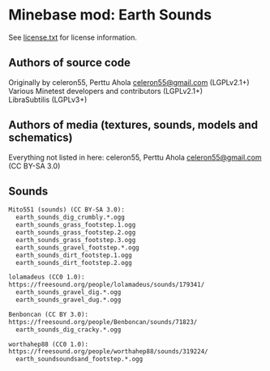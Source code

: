 Minebase mod: Earth Sounds
==========================
See [license.txt](./license.txt) for license information.

Authors of source code
----------------------
Originally by celeron55, Perttu Ahola <celeron55@gmail.com> (LGPLv2.1+)  
Various Minetest developers and contributors (LGPLv2.1+)  
LibraSubtilis (LGPLv3+)

Authors of media (textures, sounds, models and schematics)
----------------------------------------------------------
Everything not listed in here:
celeron55, Perttu Ahola <celeron55@gmail.com> (CC BY-SA 3.0)

Sounds
------
```txt
Mito551 (sounds) (CC BY-SA 3.0):
  earth_sounds_dig_crumbly.*.ogg
  earth_sounds_grass_footstep.1.ogg
  earth_sounds_grass_footstep.2.ogg
  earth_sounds_grass_footstep.3.ogg
  earth_sounds_gravel_footstep.*.ogg
  earth_sounds_dirt_footstep.1.ogg
  earth_sounds_dirt_footstep.2.ogg

lolamadeus (CC0 1.0):
https://freesound.org/people/lolamadeus/sounds/179341/
  earth_sounds_gravel_dig.*.ogg
  earth_sounds_gravel_dug.*.ogg

Benboncan (CC BY 3.0):
https://freesound.org/people/Benboncan/sounds/71823/
  earth_sounds_dig_cracky.*.ogg

worthahep88 (CC0 1.0):
https://freesound.org/people/worthahep88/sounds/319224/
  earth_soundsoundsand_footstep.*.ogg
```
